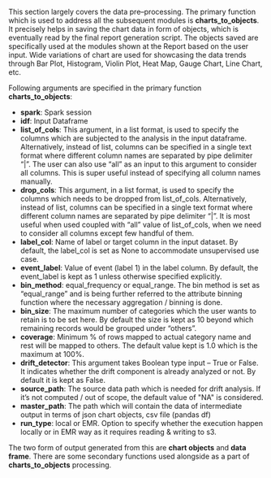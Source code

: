 This section largely covers the data pre–processing. The primary function which is used to address all the subsequent modules is **charts_to_objects**. It precisely helps in saving the chart data in form of objects, which is eventually read by the final report generation script. The objects saved are specifically used at the modules shown at the Report based on the user input. Wide variations of chart are used for showcasing the data trends through Bar Plot, Histogram, Violin Plot, Heat Map, Gauge Chart, Line Chart, etc.

Following arguments are specified in the primary function **charts_to_objects**:

- **spark**: Spark session
- **idf**: Input Dataframe
- **list_of_cols**: This argument, in a list format, is used to specify the columns which are subjected to the analysis in the input dataframe. Alternatively, instead of list, columns can be specified in a single text format where different column names are separated by pipe delimiter “|”. The user can also use “all” as an input to this argument to consider all columns. This is super useful instead of specifying all column names manually.
- **drop_cols**: This argument, in a list format, is used to specify the columns which needs to be dropped from list_of_cols. Alternatively, instead of list, columns can be specified in a single text format where different column names are separated by pipe delimiter “|”. It is most useful when used coupled with “all” value of list_of_cols, when we need to consider all columns except few handful of them.
- **label_col**: Name of label or target column in the input dataset. By default, the label_col is set as None to accommodate unsupervised use case.
- **event_label**: Value of event (label 1) in the label column. By default, the event_label is kept as 1 unless otherwise specified explicitly.
- **bin_method**: equal_frequency or equal_range. The bin method is set as “equal_range” and is being further referred to the attribute binning function where the necessary aggregation / binning is done. 
- **bin_size**: The maximum number of categories which the user wants to retain is to be set here. By default the size is kept as 10 beyond which remaining records would be grouped under “others”.
- **coverage**: Minimum % of rows mapped to actual category name and rest will be mapped to others. The default value kept is 1.0 which is the maximum at 100%.
- **drift_detector**: This argument takes Boolean type input – True or False. It indicates whether the drift component is already analyzed or not. By default it is kept as False.
- **source_path**: The source data path which is needed for drift analysis. If it’s not computed / out of scope, the default value of "NA" is considered.
- **master_path**: The path which will contain the data of intermediate output in terms of json chart objects, csv file (pandas df)
- **run_type**: local or EMR. Option to specify whether the execution happen locally or in EMR way as it requires reading & writing to s3.

The two form of output generated from this are **chart objects** and **data frame**. There are some secondary functions used alongside as a part of **charts_to_objects** processing.
